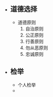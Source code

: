 - ## 道德选择
	- 道德原则
		1. 自治原则
		2. 公正原则
		3. 行善原则
		4. 勿从恶原则
		5. 忠诚原则

- ## 检举
	- 个人检举
	- 
<!--stackedit_data:
eyJoaXN0b3J5IjpbOTA3MDEwODcxXX0=
-->
